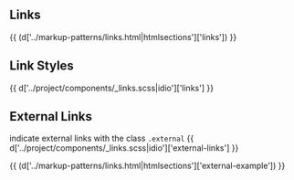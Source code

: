 <section class="copy">

# Links
{{ (d['../markup-patterns/links.html|htmlsections']['links']) }}

## Link Styles
{{ d['../project/components/_links.scss|idio']['links'] }}

## External Links
indicate external links with the class <code>.external</code>
{{ d['../project/components/_links.scss|idio']['external-links'] }}

{{ (d['../markup-patterns/links.html|htmlsections']['external-example']) }}

</section>
